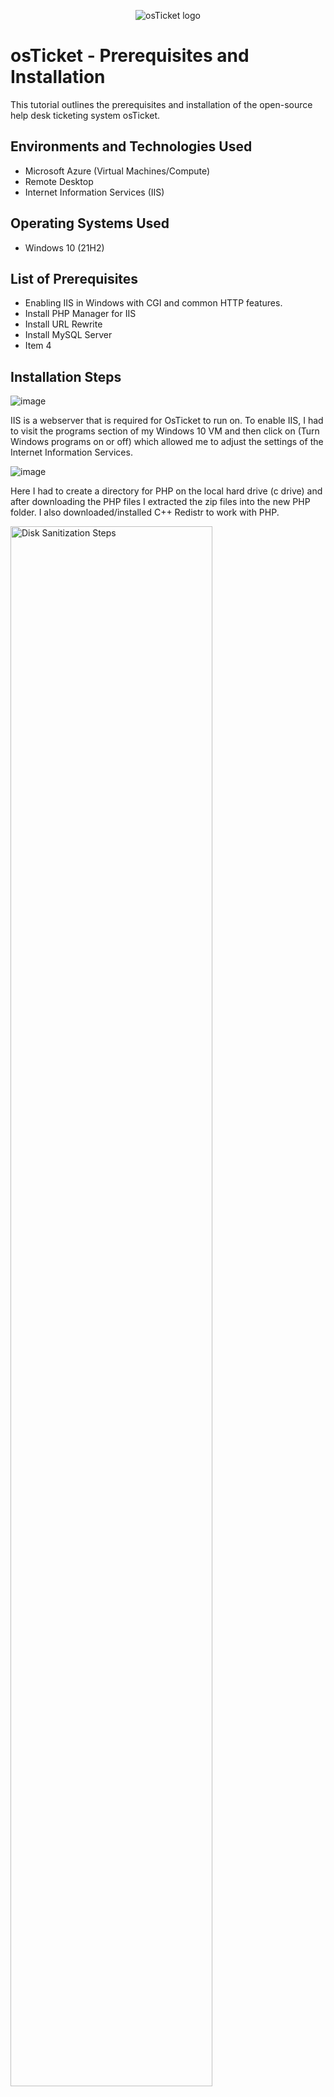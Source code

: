 <p align="center">
<img src="https://i.imgur.com/Clzj7Xs.png" alt="osTicket logo"/>
</p>

<h1>osTicket - Prerequisites and Installation</h1>
This tutorial outlines the prerequisites and installation of the open-source help desk ticketing system osTicket.<br />



<h2>Environments and Technologies Used</h2>

- Microsoft Azure (Virtual Machines/Compute)
- Remote Desktop
- Internet Information Services (IIS)

<h2>Operating Systems Used </h2>

- Windows 10</b> (21H2)

<h2>List of Prerequisites</h2>

- Enabling IIS in Windows with CGI and common HTTP features.
- Install PHP Manager for IIS
- Install URL Rewrite
- Install MySQL Server
- Item 4


<h2>Installation Steps</h2>

![image](https://github.com/OmarJamaladdin/osticket-prereqs/assets/140512686/13caa205-61d3-49e7-bdd3-3537b3e80620)


IIS is a webserver that is required for OsTicket to run on. To enable IIS, I had to visit the programs section of my Windows 10 VM and then click on (Turn Windows programs on or off) which allowed me to adjust the settings of the Internet Information Services.

![image](https://github.com/OmarJamaladdin/osticket-prereqs/assets/140512686/ef2bff0b-bccd-4b78-ab36-0f1ff224adad)

Here I had to create a directory for PHP on the local hard drive (c drive) and after downloading the PHP files I extracted the zip files into the new PHP folder. I also downloaded/installed C++ Redistr to work with PHP.


<p>
<img src="https://i.imgur.com/DJmEXEB.png" height="80%" width="80%" alt="Disk Sanitization Steps"/>
</p>
<p>
Lorem ipsum dolor sit amet, consectetur adipiscing elit, sed do eiusmod tempor incididunt ut labore et dolore magna aliqua. Ut enim ad minim veniam, quis nostrud exercitation ullamco laboris nisi ut aliquip ex ea commodo consequat. Duis aute irure dolor in reprehenderit in voluptate velit esse cillum dolore eu fugiat nulla pariatur.
</p>
<br />

<p>
<img src="https://i.imgur.com/DJmEXEB.png" height="80%" width="80%" alt="Disk Sanitization Steps"/>
</p>
<p>
Lorem ipsum dolor sit amet, consectetur adipiscing elit, sed do eiusmod tempor incididunt ut labore et dolore magna aliqua. Ut enim ad minim veniam, quis nostrud exercitation ullamco laboris nisi ut aliquip ex ea commodo consequat. Duis aute irure dolor in reprehenderit in voluptate velit esse cillum dolore eu fugiat nulla pariatur.
</p>
<br />
